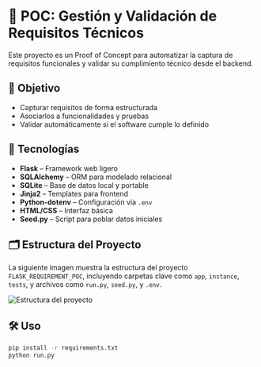 # 🧪 POC: Gestión y Validación de Requisitos Técnicos

Este proyecto es un Proof of Concept para automatizar la captura de requisitos funcionales y validar su cumplimiento técnico desde el backend.

## 🎯 Objetivo

- Capturar requisitos de forma estructurada
- Asociarlos a funcionalidades y pruebas
- Validar automáticamente si el software cumple lo definido

## 🧰 Tecnologías

- **Flask** – Framework web ligero
- **SQLAlchemy** – ORM para modelado relacional
- **SQLite** – Base de datos local y portable
- **Jinja2** – Templates para frontend
- **Python-dotenv** – Configuración vía `.env`
- **HTML/CSS** – Interfaz básica
- **Seed.py** – Script para poblar datos iniciales

## 🗂️ Estructura del Proyecto

La siguiente imagen muestra la estructura del proyecto `FLASK_REQUIREMENT_POC`, incluyendo carpetas clave como `app`, `instance`, `tests`, y archivos como `run.py`, `seed.py`, y `.env`.

![Estructura del proyecto](docs/project_structure.png)



## 🛠️ Uso

```bash
pip install -r requirements.txt
python run.py

